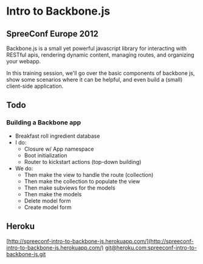 # Intro to Backbone.js

## SpreeConf Europe 2012

Backbone.js is a small yet powerful javascript library for interacting with RESTful apis, rendering dynamic content, managing routes, and organizing your webapp.

In this training session, we'll go over the basic components of backbone js, show some scenarios where it can be helpful, and even build a (small) client-side application.

## Todo

### Building a Backbone app

* Breakfast roll ingredient database
* I do:
  * Closure w/ App namespace
  * Boot initialization
  * Router to kickstart actions (top-down building)
* We do:
  * Then make the view to handle the route (collection)
  * Then make the collection to populate the view
  * Then make subviews for the models
  * Then make the models
  * Delete model form
  * Create model form


## Heroku

[http://spreeconf-intro-to-backbone-js.herokuapp.com/](http://spreeconf-intro-to-backbone-js.herokuapp.com/)
[git@heroku.com:spreeconf-intro-to-backbone-js.git](git@heroku.com:spreeconf-intro-to-backbone-js.git)
